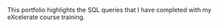This portfolio highlights the SQL queries that I have completed with my eXcelerate course training.
